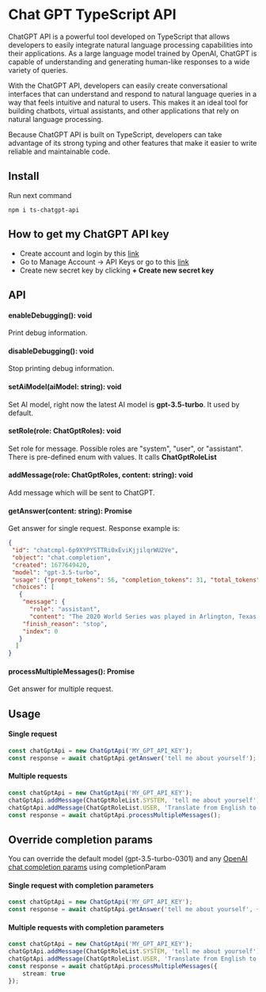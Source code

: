 # Chat GPT TypeScript API

ChatGPT API is a powerful tool developed on TypeScript that allows developers to easily integrate natural language processing capabilities into their applications. 
As a large language model trained by OpenAI, ChatGPT is capable of understanding and generating human-like responses to a wide variety of queries.


With the ChatGPT API, developers can easily create conversational interfaces that can understand and respond to natural 
language queries in a way that feels intuitive and natural to users. 
This makes it an ideal tool for building chatbots, virtual assistants,
and other applications that rely on natural language processing.

Because ChatGPT API is built on TypeScript,
developers can take advantage of its strong typing and other features that make 
it easier to write reliable and maintainable code. 


## Install

Run next command

```shell
npm i ts-chatgpt-api
```
## How to get my ChatGPT API key

* Create account and login by this [link](https://platform.openai.com/)
* Go to Manage Account -> API Keys or go to this [link](https://platform.openai.com/account/api-keys)
* Create new secret key by clicking **+ Create new secret key**

## API

#### enableDebugging(): void 

Print debug information.

#### disableDebugging(): void

Stop printing debug information.

#### setAiModel(aiModel: string): void

Set AI model, right now the latest AI model is **gpt-3.5-turbo**.
It used by default.

#### setRole(role: ChatGptRoles): void

Set role for message. Possible roles are "system", "user", or "assistant".
There is pre-defined enum with values. It calls **ChatGptRoleList**

#### addMessage(role: ChatGptRoles, content: string): void

Add message which will be sent to ChatGPT.

#### getAnswer(content: string): Promise<ChatGptResponse>

Get answer for single request. Response example is:
```json
{
 "id": "chatcmpl-6p9XYPYSTTRi0xEviKjjilqrWU2Ve",
 "object": "chat.completion",
 "created": 1677649420,
 "model": "gpt-3.5-turbo",
 "usage": {"prompt_tokens": 56, "completion_tokens": 31, "total_tokens": 87},
 "choices": [
   {
    "message": {
      "role": "assistant",
      "content": "The 2020 World Series was played in Arlington, Texas at the Globe Life Field, which was the new home stadium for the Texas Rangers."},
    "finish_reason": "stop",
    "index": 0
   }
  ]
}
```

#### processMultipleMessages(): Promise<ChatGptResponse>

Get answer for multiple request.

## Usage

#### Single request
```ts
const chatGptApi = new ChatGptApi('MY_GPT_API_KEY');
const response = await chatGptApi.getAnswer('tell me about yourself');
```
#### Multiple requests

```ts
const chatGptApi = new ChatGptApi('MY_GPT_API_KEY');
chatGptApi.addMessage(ChatGptRoleList.SYSTEM, 'tell me about yourself');
chatGptApi.addMessage(ChatGptRoleList.USER, 'Translate from English to French');
const response = await chatGptApi.processMultipleMessages();
```

## Override completion params

You can override the default model (gpt-3.5-turbo-0301) and any [OpenAI chat completion params](https://platform.openai.com/docs/api-reference/chat/create) using completionParam

#### Single request with completion parameters

```ts
const chatGptApi = new ChatGptApi('MY_GPT_API_KEY');
const response = await chatGptApi.getAnswer('tell me about yourself', {top_n: 0.4});
```


#### Multiple requests with completion parameters

```ts
const chatGptApi = new ChatGptApi('MY_GPT_API_KEY');
chatGptApi.addMessage(ChatGptRoleList.SYSTEM, 'tell me about yourself');
chatGptApi.addMessage(ChatGptRoleList.USER, 'Translate from English to French');
const response = await chatGptApi.processMultipleMessages({
    stream: true
});
```
